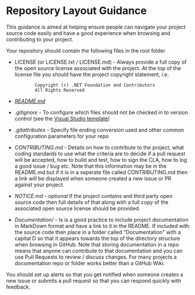 # Repository Layout Guidance

This guidance is aimed at helping ensure people can navigate your project
source code easily and have a good experience when browsing and contributing
to your project.

Your repository should contain the following files in the root folder

 - LICENSE (or LICENSE.txt / LICENSE.md) - Always provide a full copy of the open source
   license associated with the project. At the top of the license file you should have
   the project copyright statement, i.e.
```
           Copyright (c) .NET Foundation and Contributors
           All Rights Reserved
```
 - [*README.md*](readme-guide.md)
 
 - *.gitignore* - To configure which files should not be checked in to version
   control (see the [Visual Studio template](https://github.com/github/gitignore/blob/master/VisualStudio.gitignore))
   
 - *.gitattributes* - Specify file ending conversion used and other common configuration parameters for your repo

 - *CONTRIBUTING.md* - Details on how to contribute to the project, what coding standards to use
   what the criteria are to decide if a pull request will be accepted, 
   how to build and test, how to sign the CLA,
   how to log a good issue / bug etc. Note that this information
   may be in the README.md but if it is in a seperate file called
   CONTRIBUTING.md then a link will be displayed when someone
   created a new issue or PR against your project.
   
 - *NOTICE.md* - _optional_ If the project contains and third party open source code
   then full details of that along with a full copy of the associated
   open source license should be provided.
   
 - *Documentation/* - Is is a good practice to include project documentation in 
    MarkDown format and have a link to it in the README. If included
    with the source code then place in a folder called "Documentation"
    with a capital D so that it appears towards the top of the
    directory structure when browsing in GitHub.
    Note that storing documentation in a repo means
    that anyone can contribute to that documentation and you can
    use Pull Requests to review / discuss changes. For many projects
    a documentation repo or folder works better than a GitHub Wiki.
 
You should set up alerts so that you get notified when someone creates a new issue
or submits a pull request so that you can respond quickly with feedback.
